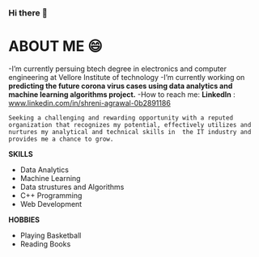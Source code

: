 ### Hi there 👋

<!--
**shreni123/shreni123** is a ✨ _special_ ✨ repository because its `README.md` (this file) appears on your GitHub profile
-->
# ABOUT ME :smile:
-I’m currently persuing btech degree in electronics and computer engineering at Vellore Institute of technology
-I’m currently working on **predicting the future corona virus cases using data analytics and machine learning algorithms project.**
-How to reach me: **LinkedIn** : www.linkedin.com/in/shreni-agrawal-0b2891186

 
 ``` 
Seeking a challenging and rewarding opportunity with a reputed organization that recognizes my potential, effectively utilizes and nurtures my analytical and technical skills in  the IT industry and provides me a chance to grow. 
 ```


**SKILLS**

 * Data Analytics
 * Machine Learning
 * Data strustures and Algorithms
 * C++ Programming
 * Web Development
 
 
 **HOBBIES**
  
  * Playing Basketball
  * Reading Books

